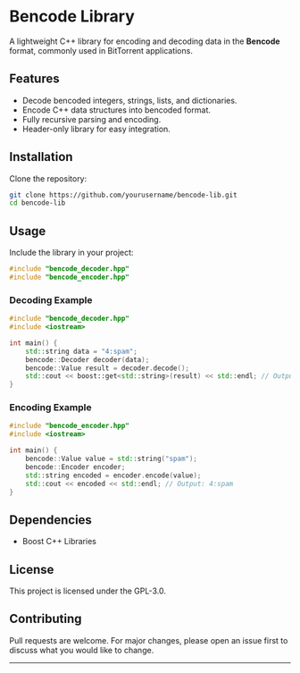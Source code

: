 # Bencode Library

A lightweight C++ library for encoding and decoding data in the **Bencode** format, commonly used in BitTorrent applications.

## Features
- Decode bencoded integers, strings, lists, and dictionaries.
- Encode C++ data structures into bencoded format.
- Fully recursive parsing and encoding.
- Header-only library for easy integration.

## Installation
Clone the repository:

```bash
git clone https://github.com/yourusername/bencode-lib.git
cd bencode-lib
```

## Usage
Include the library in your project:

```cpp
#include "bencode_decoder.hpp"
#include "bencode_encoder.hpp"
```

### Decoding Example
```cpp
#include "bencode_decoder.hpp"
#include <iostream>

int main() {
    std::string data = "4:spam";
    bencode::Decoder decoder(data);
    bencode::Value result = decoder.decode();
    std::cout << boost::get<std::string>(result) << std::endl; // Output: spam
}
```

### Encoding Example
```cpp
#include "bencode_encoder.hpp"
#include <iostream>

int main() {
    bencode::Value value = std::string("spam");
    bencode::Encoder encoder;
    std::string encoded = encoder.encode(value);
    std::cout << encoded << std::endl; // Output: 4:spam
}
```

## Dependencies
- Boost C++ Libraries

## License
This project is licensed under the GPL-3.0.

## Contributing
Pull requests are welcome. For major changes, please open an issue first to discuss what you would like to change.


---

